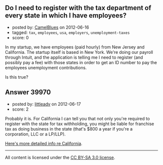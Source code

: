 ## Do I need to register with the tax department of every state in which I have employees?

- posted by: [CamelBlues](https://stackexchange.com/users/-1/10410-camelblues) on 2012-06-16
- tagged: `tax`, `employees`, `usa`, `employers`, `unemployment-taxes`
- score: 0

In my startup, we have employees (paid hourly) from New Jersey and California. The startup itself is based in New York.  We're doing our payroll through Intuit, and the application is telling me I need to register (and possibly pay a fee) with those states in order to get an ID number to pay the employees unemployment contributions.

Is this true?


## Answer 39970

- posted by: [littleadv](https://stackexchange.com/users/-1/13808-littleadv) on 2012-06-17
- score: 2

<p>Probably it is. For California I can tell you that not only you're required to register with the state for tax withholding, you might be liable for franchise tax as doing business in the state (that's $800 a year if you're a corporation, LLC or a LP/LLP).</p>

<p><a href="http://www.taxes.ca.gov/Payroll_Tax/doingbus1.shtml" rel="nofollow">Here's more detailed info re California</a>.</p>




---

All content is licensed under the [CC BY-SA 3.0 license](https://creativecommons.org/licenses/by-sa/3.0/).
